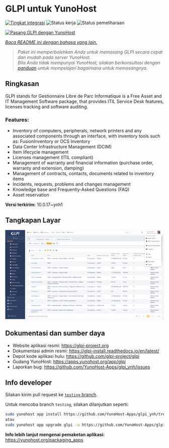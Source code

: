 <!--
N.B.: README ini dibuat secara otomatis oleh <https://github.com/YunoHost/apps/tree/master/tools/readme_generator>
Ini TIDAK boleh diedit dengan tangan.
-->

# GLPI untuk YunoHost

[![Tingkat integrasi](https://dash.yunohost.org/integration/glpi.svg)](https://ci-apps.yunohost.org/ci/apps/glpi/) ![Status kerja](https://ci-apps.yunohost.org/ci/badges/glpi.status.svg) ![Status pemeliharaan](https://ci-apps.yunohost.org/ci/badges/glpi.maintain.svg)

[![Pasang GLPI dengan YunoHost](https://install-app.yunohost.org/install-with-yunohost.svg)](https://install-app.yunohost.org/?app=glpi)

*[Baca README ini dengan bahasa yang lain.](./ALL_README.md)*

> *Paket ini memperbolehkan Anda untuk memasang GLPI secara cepat dan mudah pada server YunoHost.*  
> *Bila Anda tidak mempunyai YunoHost, silakan berkonsultasi dengan [panduan](https://yunohost.org/install) untuk mempelajari bagaimana untuk memasangnya.*

## Ringkasan

GLPI stands for Gestionnaire Libre de Parc Informatique is a Free Asset and IT Management Software package, that provides ITIL Service Desk features, licenses tracking and software auditing.

### Features:

- Inventory of computers, peripherals, network printers and any associated components through an interface, with inventory tools such as: FusionInventory or OCS Inventory
- Data Center Infrastructure Management (DCIM)
- Item lifecycle management
- Licenses management (ITIL compliant)
- Management of warranty and financial information (purchase order, warranty and extension, damping)
- Management of contracts, contacts, documents related to inventory items
- Incidents, requests, problems and changes management
- Knowledge base and Frequently-Asked Questions (FAQ)
- Asset reservation


**Versi terkirim:** 10.0.17~ynh1

## Tangkapan Layar

![Tangkapan Layar pada GLPI](./doc/screenshots/screenshot.png)

## Dokumentasi dan sumber daya

- Website aplikasi resmi: <https://glpi-project.org>
- Dokumentasi admin resmi: <https://glpi-install.readthedocs.io/en/latest/>
- Depot kode aplikasi hulu: <https://github.com/glpi-project/glpi>
- Gudang YunoHost: <https://apps.yunohost.org/app/glpi>
- Laporkan bug: <https://github.com/YunoHost-Apps/glpi_ynh/issues>

## Info developer

Silakan kirim pull request ke [`testing` branch](https://github.com/YunoHost-Apps/glpi_ynh/tree/testing).

Untuk mencoba branch `testing`, silakan dilanjutkan seperti:

```bash
sudo yunohost app install https://github.com/YunoHost-Apps/glpi_ynh/tree/testing --debug
atau
sudo yunohost app upgrade glpi -u https://github.com/YunoHost-Apps/glpi_ynh/tree/testing --debug
```

**Info lebih lanjut mengenai pemaketan aplikasi:** <https://yunohost.org/packaging_apps>
